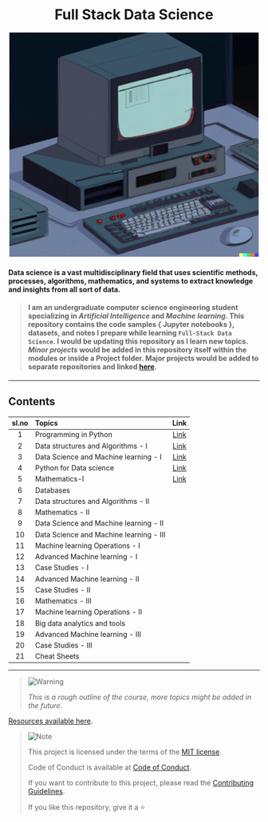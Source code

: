<div align="center">

# Full Stack Data Science

<img src="./DALL-E_Generated.png" width="500" height="450" alt="DALL-E Generated Image of a old computer" />

</div>



#### **Data science** is a vast multidisciplinary field that uses scientific methods, processes, algorithms, mathematics, and systems to extract knowledge and insights from all sort of data.

> #### I am an undergraduate computer science engineering student specializing in _Artificial Intelligence_ and _Machine learning_. This repository contains the **code samples** { Jupyter notebooks }, **datasets**, and **notes** I prepare while learning **`Full-Stack Data Science`**. I would be updating this repository as I learn new topics. _Minor projects_ would be added in this repository itself within the modules or inside a Project folder. **Major projects** would be added to separate repositories and linked [here](./Major_Projects.md).

---

## Contents

| sl.no | Topics                                  |                               Link                                |
| :---: | :-------------------------------------- | :---------------------------------------------------------------: |
|   1   | Programming in Python                   | [Link](./01.%20Introduction%20to%20Programming%20using%20Python/) |
|   2   | Data structures and Algorithms - I      |                      [Link](./02.%20DSA-I/)                       |
|   3   | Data Science and Machine learning - I   |                      [Link](./03.%20DSML-I/)                      |
|   4   | Python for Data science                 |                [Link](./04.%20Python%20for%20DS/)                 |
|   5   | Mathematics-I                           |                  [Link](./05.%20Mathematics-I/)                   |
|   6   | Databases                               |
|   7   | Data structures and Algorithms - II     |
|   8   | Mathematics - II                        |
|   9   | Data Science and Machine learning - II  |
|  10   | Data Science and Machine learning - III |
|  11   | Machine learning Operations - I         |
|  12   | Advanced Machine learning - I           |
|  13   | Case Studies - I                        |
|  14   | Advanced Machine learning - II          |
|  15   | Case Studies - II                       |
|  16   | Mathematics - III                       |
|  17   | Machine learning Operations - II        |
|  18   | Big data analytics and tools            |
|  19   | Advanced Machine learning - III         |
|  20   | Case Studies - III                      |
|  21   | Cheat Sheets                            |

---

> <picture>
>   <source media="(prefers-color-scheme: light)" srcset="https://raw.githubusercontent.com/Mqxx/GitHub-Markdown/main/blockquotes/badge/light-theme/warning.svg">
>   <img alt="Warning" src="https://raw.githubusercontent.com/Mqxx/GitHub-Markdown/main/blockquotes/badge/dark-theme/warning.svg">
> </picture><br>
>
> _This is a rough outline of the course, more topics might be added in the future._


[Resources available here](/Resources.md).

> <picture>
>   <source media="(prefers-color-scheme: light)" srcset="https://raw.githubusercontent.com/Mqxx/GitHub-Markdown/main/blockquotes/badge/light-theme/note.svg">
>   <img alt="Note" src="https://raw.githubusercontent.com/Mqxx/GitHub-Markdown/main/blockquotes/badge/dark-theme/note.svg">
> </picture><br>
>
> This project is licensed under the terms of the [MIT license](/LICENSE).
>
> Code of Conduct is available at [Code of Conduct](/CODE_OF_CONDUCT.md).
>
> If you want to contribute to this project, please read the [Contributing Guidelines](/CONTRIBUTING.md).
>
> If you like this repository, give it a ⭐️
